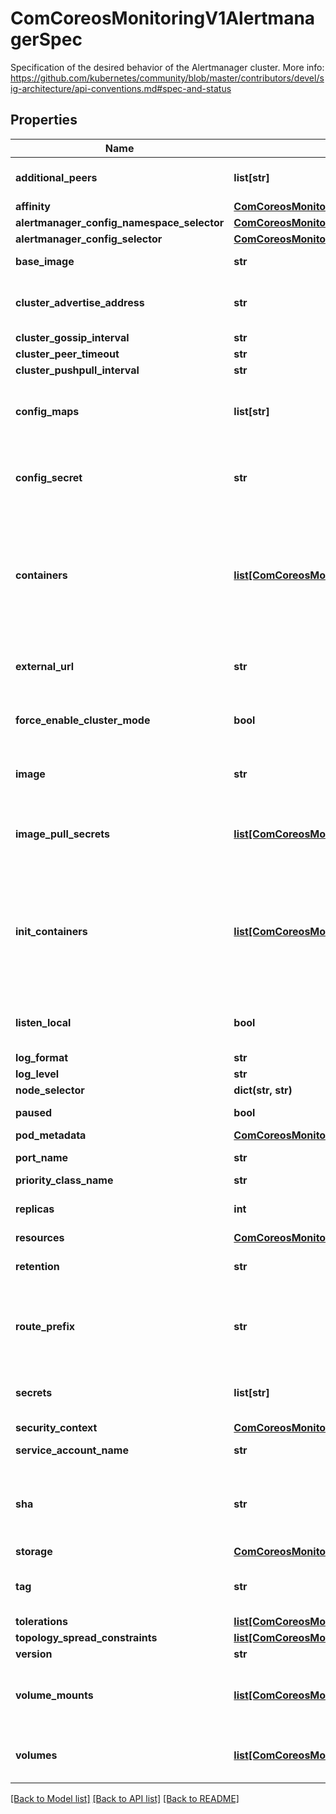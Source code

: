 # ComCoreosMonitoringV1AlertmanagerSpec

Specification of the desired behavior of the Alertmanager cluster. More info: https://github.com/kubernetes/community/blob/master/contributors/devel/sig-architecture/api-conventions.md#spec-and-status
## Properties
Name | Type | Description | Notes
------------ | ------------- | ------------- | -------------
**additional_peers** | **list[str]** | AdditionalPeers allows injecting a set of additional Alertmanagers to peer with to form a highly available cluster. | [optional] 
**affinity** | [**ComCoreosMonitoringV1AlertmanagerSpecAffinity**](ComCoreosMonitoringV1AlertmanagerSpecAffinity.md) |  | [optional] 
**alertmanager_config_namespace_selector** | [**ComCoreosMonitoringV1AlertmanagerSpecAlertmanagerConfigNamespaceSelector**](ComCoreosMonitoringV1AlertmanagerSpecAlertmanagerConfigNamespaceSelector.md) |  | [optional] 
**alertmanager_config_selector** | [**ComCoreosMonitoringV1AlertmanagerSpecAlertmanagerConfigSelector**](ComCoreosMonitoringV1AlertmanagerSpecAlertmanagerConfigSelector.md) |  | [optional] 
**base_image** | **str** | Base image that is used to deploy pods, without tag. Deprecated: use &#39;image&#39; instead | [optional] 
**cluster_advertise_address** | **str** | ClusterAdvertiseAddress is the explicit address to advertise in cluster. Needs to be provided for non RFC1918 [1] (public) addresses. [1] RFC1918: https://tools.ietf.org/html/rfc1918 | [optional] 
**cluster_gossip_interval** | **str** | Interval between gossip attempts. | [optional] 
**cluster_peer_timeout** | **str** | Timeout for cluster peering. | [optional] 
**cluster_pushpull_interval** | **str** | Interval between pushpull attempts. | [optional] 
**config_maps** | **list[str]** | ConfigMaps is a list of ConfigMaps in the same namespace as the Alertmanager object, which shall be mounted into the Alertmanager Pods. The ConfigMaps are mounted into /etc/alertmanager/configmaps/&lt;configmap-name&gt;. | [optional] 
**config_secret** | **str** | ConfigSecret is the name of a Kubernetes Secret in the same namespace as the Alertmanager object, which contains configuration for this Alertmanager instance. Defaults to &#39;alertmanager-&lt;alertmanager-name&gt;&#39; The secret is mounted into /etc/alertmanager/config. | [optional] 
**containers** | [**list[ComCoreosMonitoringV1AlertmanagerSpecContainers]**](ComCoreosMonitoringV1AlertmanagerSpecContainers.md) | Containers allows injecting additional containers. This is meant to allow adding an authentication proxy to an Alertmanager pod. Containers described here modify an operator generated container if they share the same name and modifications are done via a strategic merge patch. The current container names are: &#x60;alertmanager&#x60; and &#x60;config-reloader&#x60;. Overriding containers is entirely outside the scope of what the maintainers will support and by doing so, you accept that this behaviour may break at any time without notice. | [optional] 
**external_url** | **str** | The external URL the Alertmanager instances will be available under. This is necessary to generate correct URLs. This is necessary if Alertmanager is not served from root of a DNS name. | [optional] 
**force_enable_cluster_mode** | **bool** | ForceEnableClusterMode ensures Alertmanager does not deactivate the cluster mode when running with a single replica. Use case is e.g. spanning an Alertmanager cluster across Kubernetes clusters with a single replica in each. | [optional] 
**image** | **str** | Image if specified has precedence over baseImage, tag and sha combinations. Specifying the version is still necessary to ensure the Prometheus Operator knows what version of Alertmanager is being configured. | [optional] 
**image_pull_secrets** | [**list[ComCoreosMonitoringV1AlertmanagerSpecImagePullSecrets]**](ComCoreosMonitoringV1AlertmanagerSpecImagePullSecrets.md) | An optional list of references to secrets in the same namespace to use for pulling prometheus and alertmanager images from registries see http://kubernetes.io/docs/user-guide/images#specifying-imagepullsecrets-on-a-pod | [optional] 
**init_containers** | [**list[ComCoreosMonitoringV1AlertmanagerSpecContainers]**](ComCoreosMonitoringV1AlertmanagerSpecContainers.md) | InitContainers allows adding initContainers to the pod definition. Those can be used to e.g. fetch secrets for injection into the Alertmanager configuration from external sources. Any errors during the execution of an initContainer will lead to a restart of the Pod. More info: https://kubernetes.io/docs/concepts/workloads/pods/init-containers/ Using initContainers for any use case other then secret fetching is entirely outside the scope of what the maintainers will support and by doing so, you accept that this behaviour may break at any time without notice. | [optional] 
**listen_local** | **bool** | ListenLocal makes the Alertmanager server listen on loopback, so that it does not bind against the Pod IP. Note this is only for the Alertmanager UI, not the gossip communication. | [optional] 
**log_format** | **str** | Log format for Alertmanager to be configured with. | [optional] 
**log_level** | **str** | Log level for Alertmanager to be configured with. | [optional] 
**node_selector** | **dict(str, str)** | Define which Nodes the Pods are scheduled on. | [optional] 
**paused** | **bool** | If set to true all actions on the underlying managed objects are not goint to be performed, except for delete actions. | [optional] 
**pod_metadata** | [**ComCoreosMonitoringV1AlertmanagerSpecPodMetadata**](ComCoreosMonitoringV1AlertmanagerSpecPodMetadata.md) |  | [optional] 
**port_name** | **str** | Port name used for the pods and governing service. This defaults to web | [optional] 
**priority_class_name** | **str** | Priority class assigned to the Pods | [optional] 
**replicas** | **int** | Size is the expected size of the alertmanager cluster. The controller will eventually make the size of the running cluster equal to the expected size. | [optional] 
**resources** | [**ComCoreosMonitoringV1AlertmanagerSpecResources1**](ComCoreosMonitoringV1AlertmanagerSpecResources1.md) |  | [optional] 
**retention** | **str** | Time duration Alertmanager shall retain data for. Default is &#39;120h&#39;, and must match the regular expression &#x60;[0-9]+(ms|s|m|h)&#x60; (milliseconds seconds minutes hours). | [optional] 
**route_prefix** | **str** | The route prefix Alertmanager registers HTTP handlers for. This is useful, if using ExternalURL and a proxy is rewriting HTTP routes of a request, and the actual ExternalURL is still true, but the server serves requests under a different route prefix. For example for use with &#x60;kubectl proxy&#x60;. | [optional] 
**secrets** | **list[str]** | Secrets is a list of Secrets in the same namespace as the Alertmanager object, which shall be mounted into the Alertmanager Pods. The Secrets are mounted into /etc/alertmanager/secrets/&lt;secret-name&gt;. | [optional] 
**security_context** | [**ComCoreosMonitoringV1AlertmanagerSpecSecurityContext1**](ComCoreosMonitoringV1AlertmanagerSpecSecurityContext1.md) |  | [optional] 
**service_account_name** | **str** | ServiceAccountName is the name of the ServiceAccount to use to run the Prometheus Pods. | [optional] 
**sha** | **str** | SHA of Alertmanager container image to be deployed. Defaults to the value of &#x60;version&#x60;. Similar to a tag, but the SHA explicitly deploys an immutable container image. Version and Tag are ignored if SHA is set. Deprecated: use &#39;image&#39; instead.  The image digest can be specified as part of the image URL. | [optional] 
**storage** | [**ComCoreosMonitoringV1AlertmanagerSpecStorage**](ComCoreosMonitoringV1AlertmanagerSpecStorage.md) |  | [optional] 
**tag** | **str** | Tag of Alertmanager container image to be deployed. Defaults to the value of &#x60;version&#x60;. Version is ignored if Tag is set. Deprecated: use &#39;image&#39; instead.  The image tag can be specified as part of the image URL. | [optional] 
**tolerations** | [**list[ComCoreosMonitoringV1AlertmanagerSpecTolerations]**](ComCoreosMonitoringV1AlertmanagerSpecTolerations.md) | If specified, the pod&#39;s tolerations. | [optional] 
**topology_spread_constraints** | [**list[ComCoreosMonitoringV1AlertmanagerSpecTopologySpreadConstraints]**](ComCoreosMonitoringV1AlertmanagerSpecTopologySpreadConstraints.md) | If specified, the pod&#39;s topology spread constraints. | [optional] 
**version** | **str** | Version the cluster should be on. | [optional] 
**volume_mounts** | [**list[ComCoreosMonitoringV1AlertmanagerSpecVolumeMounts]**](ComCoreosMonitoringV1AlertmanagerSpecVolumeMounts.md) | VolumeMounts allows configuration of additional VolumeMounts on the output StatefulSet definition. VolumeMounts specified will be appended to other VolumeMounts in the alertmanager container, that are generated as a result of StorageSpec objects. | [optional] 
**volumes** | [**list[ComCoreosMonitoringV1AlertmanagerSpecVolumes]**](ComCoreosMonitoringV1AlertmanagerSpecVolumes.md) | Volumes allows configuration of additional volumes on the output StatefulSet definition. Volumes specified will be appended to other volumes that are generated as a result of StorageSpec objects. | [optional] 

[[Back to Model list]](../README.md#documentation-for-models) [[Back to API list]](../README.md#documentation-for-api-endpoints) [[Back to README]](../README.md)


